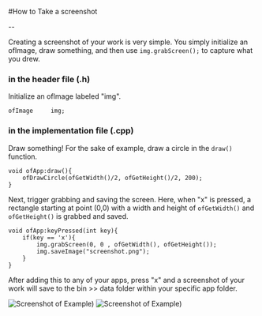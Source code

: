 #How to Take a screenshot

--

Creating a screenshot of your work is very simple. You simply initialize an ofImage, draw something, and then use ```img.grabScreen();``` to capture what you drew. 

### in the header file (.h)

Initialize an ofImage labeled "img".


	ofImage 	img;


### in the implementation file (.cpp)


Draw something! For the sake of example, draw a circle in the  ```draw()``` function. 


	void ofApp:draw(){
		ofDrawCircle(ofGetWidth()/2, ofGetHeight()/2, 200);
	}

Next, trigger grabbing and saving the screen. Here, when "x" is pressed, a rectangle starting at point (0,0) with a width and height of ```ofGetWidth()``` and ```ofGetHeight()``` is grabbed and saved.  

	void ofApp:keyPressed(int key){
		if(key == 'x'){
			img.grabScreen(0, 0 , ofGetWidth(), ofGetHeight());
			img.saveImage("screenshot.png");
		}
	}



After adding this to any of your apps, press "x" and a screenshot of your work will save to the bin >> data folder within your specific app folder.

![Screenshot of Example)](useCodeToScreenshot.png)
![Screenshot of Example)](screenShot.png)
